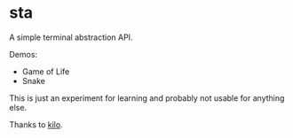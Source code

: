 sta
===

A simple terminal abstraction API.

Demos:
* Game of Life
* Snake

This is just an experiment for learning and probably not usable for anything else.

Thanks to [kilo](https://github.com/antirez/kilo).
